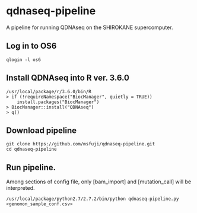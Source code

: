 # qdnaseq-pipeline
A pipeline for running QDNAseq on the SHIROKANE supercomputer.

## Log in to OS6
```
qlogin -l os6
```

## Install QDNAseq into R ver. 3.6.0
```
/usr/local/package/r/3.6.0/bin/R
> if (!requireNamespace("BiocManager", quietly = TRUE))
    install.packages("BiocManager")
> BiocManager::install("QDNAseq")
> q()
```

## Download pipeline
```
git clone https://github.com/msfuji/qdnaseq-pipeline.git
cd qdnaseq-pipeline
```

## Run pipeline.
Among sections of config file, only [bam_import] and [mutation_call] will be interpreted.
```
/usr/local/package/python2.7/2.7.2/bin/python qdnaseq-pipeline.py <genomon_sample_conf.csv>
```
